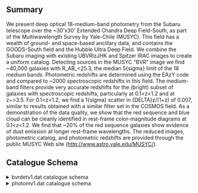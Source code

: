 ## Summary

We present deep optical 18-medium-band photometry from the Subaru telescope over the ~30'x30' Extended Chandra Deep Field-South, as part of the Multiwavelength Survey by Yale-Chile (MUSYC). This field has a wealth of ground- and space-based ancillary data, and contains the GOODS-South field and the Hubble Ultra Deep Field. We combine the Subaru imaging with existing UBVRIzJHK and Spitzer IRAC images to create a uniform catalog. Detecting sources in the MUSYC "BVR" image we find ~40,000 galaxies with R_AB_<25.3, the median 5{sigma} limit of the 18 medium bands. Photometric redshifts are determined using the EAzY code and compared to ~2000 spectroscopic redshifts in this field. The medium-band filters provide very accurate redshifts for the (bright) subset of galaxies with spectroscopic redshifts, particularly at 0.1<z<1.2 and at z~>3.5. For 0.1<z<1.2, we find a 1{sigma} scatter in {DELTA}z/(1+z) of 0.007, similar to results obtained with a similar filter set in the COSMOS field. As a demonstration of the data quality, we show that the red sequence and blue cloud can be cleanly identified in rest-frame color-magnitude diagrams at 0.1<z<1.2. We find that ~20% of the red sequence galaxies show evidence of dust emission at longer rest-frame wavelengths. The reduced images, photometric catalog, and photometric redshifts are provided through the public MUSYC Web site (http://www.astro.yale.edu/MUSYC/).

## Catalogue Schema

<details>
<summary>bvrdetv1.dat catalogue schema</summary>

| Bytes     | Format   | Units    | Label     | Explanations                                            |
|:----------|:---------|:---------|:----------|:--------------------------------------------------------|
| 4- 8      | I5       | ---      | Seq       | [0/84401] Sequential Object Identifier                  |
| 12- 21    | F10.6    | deg      | RAdeg     | Right ascension J2000 from SExtractor                   |
| 25- 34    | F10.6    | deg      | DEdeg     | Declination J2000 from SExtractor                       |
| 43- 47    | F5.3     | ---      | S/G       | [0/1] Sextractor neural network classifier,             |
| 0         | (Galaxy) | ->       | 1         | (star)                                                  |
| 55- 60    | F6.3     | pix      | Rkron     | Sextractor Kron_radius                                  |
| 67- 73    | F7.3     | pix      | A         | Sextractor parameter measuring major axis               |
| 81- 86    | F6.3     | pix      | B         | Sextractor parameter measuring minor axis               |
| 93- 99    | F7.3     | deg      | theta     | [-90/90] Sextractor parameter measuring angle           |
| 107- 112  | F6.3     | pix      | Aptot     | [0.99/12.8] Size of total aperture radius               |
| 120- 125  | F6.3     | ---      | Totcor    | [0/18.3] Approximate correction factor from             |
| 129- 138  | F10.3    | uJy      | FAuto     | SExtractor AUTO flux measured on BVR image              |
| 147- 151  | F5.3     | uJy      | e_FAuto   | [0.008] SExtractor AUTO flux error measured on          |
| 157- 164  | F8.3     | uJy      | Flux      | BVR image Sextractor flux (1)                           |
| 172- 177  | F6.3     | uJy      | e_Flux    | [-0.8/30] Error in flux (2)                             |
| 183- 190  | F8.3     | uJy      | FU38      | U38 band Sextractor flux (1)                            |
| 198- 203  | F6.3     | uJy      | e_FU38    | [-0.7/0.32] Error in flux (2)                           |
| 209- 216  | F8.3     | uJy      | FU        | U band Sextractor flux (1)                              |
| 224- 229  | F6.3     | uJy      | e_FU      | [-0.1/0.8] Error in flux (2)                            |
| 235- 242  | F8.3     | uJy      | FB        | B band Sextractor flux (1)                              |
| 250- 255  | F6.3     | uJy      | e_FB      | [-0.2/0.2] Error in flux (2)                            |
| 261- 268  | F8.3     | uJy      | FV        | V band Sextractor flux (1)                              |
| 276- 281  | F6.3     | uJy      | e_FV      | [-0.2/0.7] Error in flux (2)                            |
| 287- 294  | F8.3     | uJy      | FR        | R band Sextractor flux (1)                              |
| 303- 307  | F5.3     | uJy      | e_FR      | [0.012] Error in flux (2)                               |
| 313- 320  | F8.3     | uJy      | FI        | I band Sextractor flux (1)                              |
| 328- 333  | F6.3     | uJy      | e_FI      | [-6.2/2.9] Error in flux (2)                            |
| 339- 346  | F8.3     | uJy      | Fz        | z band Sextractor flux (1)                              |
| 354- 359  | F6.3     | uJy      | e_Fz      | [-2/4.2] Error in flux (2)                              |
| 364- 372  | F9.3     | uJy      | FJ        | J band Sextractor flux (1)                              |
| 379- 385  | F7.3     | uJy      | e_FJ      | [-30/32] Error in flux (2)                              |
| 388- 398  | F11.3    | uJy      | FH        | H band Sextractor flux (1)                              |
| 405- 411  | F7.3     | uJy      | e_FH      | [-40/24] Error in flux (2)                              |
| 416- 424  | F9.3     | uJy      | FK        | K band Sextractor flux (1)                              |
| 431- 437  | F7.3     | uJy      | e_FK      | [-12.8/27.2] Error in flux (2)                          |
| 443- 450  | F8.3     | uJy      | FIA427    | IA427 (4256.3{AA}) band Sextractor flux (1)             |
| 458- 463  | F6.3     | uJy      | e_FIA427  | [-3.9/7.5] Error in flux (2)                            |
| 469- 476  | F8.3     | uJy      | FIA445    | IA445 (4450{AA}, B) band Sextractor flux (1)            |
| 483- 489  | F7.3     | uJy      | e_FIA445  | [-11/2.1] Error in flux (2)                             |
| 494- 502  | F9.3     | uJy      | FIA464    | IA464 (4633.3{AA}) band Sextractor flux (1)             |
| 509- 515  | F7.3     | uJy      | e_FIA464  | [-10.5/176.4] Error in flux (2)                         |
| 522- 528  | F7.3     | uJy      | FIA484    | IA484 (4845.9{AA}) band Sextractor flux (1)             |
| 537- 541  | F5.3     | uJy      | e_FIA484  | [0.014] Error in flux (2)                               |
| 547- 554  | F8.3     | uJy      | FIA505    | IA505 (5060.7{AA}) band Sextractor flux (1)             |
| 562- 567  | F6.3     | uJy      | e_FIA505  | [-0.63/0.31] Error in flux (2)                          |
| 574- 580  | F7.3     | uJy      | FIA527    | IA527 (5258.9{AA}) band Sextractor flux (1)             |
| 589- 593  | F5.3     | uJy      | e_FIA527  | [0.014] Error in flux (2)                               |
| 600- 606  | F7.3     | uJy      | FIA550    | IA550 (V) band Sextractor flux (1)                      |
| 614- 619  | F6.3     | uJy      | e_FIA550  | [-3.8/44.7] Error in flux (2)                           |
| 625- 632  | F8.3     | uJy      | FIA574    | IA574 (5762.1{AA}) band Sextractor flux (1)             |
| 640- 645  | F6.3     | uJy      | e_FIA574  | [-0.62/0.43] Error in flux (2)                          |
| 652- 658  | F7.3     | uJy      | FIA598    | IA598 (6000{AA}) band Sextractor flux (1)               |
| 667- 671  | F5.3     | uJy      | e_FIA598  | [0.016] Error in flux (2)                               |
| 678- 684  | F7.3     | uJy      | FIA624    | IA624 (6230.0{AA}) band Sextractor flux (1)             |
| 693- 697  | F5.3     | uJy      | e_FIA624  | [0.018] Error in flux (2)                               |
| 704- 710  | F7.3     | uJy      | FIA651    | IA651 (6502{AA}) band Sextractor flux (1)               |
| 719- 723  | F5.3     | uJy      | e_FIA651  | [0.015] Error in flux (2)                               |
| 730- 736  | F7.3     | uJy      | FIA679    | IA679 (6778.8{AA}) band Sextractor flux (1)             |
| 745- 749  | F5.3     | uJy      | e_FIA679  | [0.016] Error in flux (2)                               |
| 755- 762  | F8.3     | uJy      | FIA709    | IA709 (7010.7{AA}) band Sextractor flux (1)             |
| 769- 775  | F7.3     | uJy      | e_FIA709  | [-79/6] Error in flux (2)                               |
| 782- 788  | F7.3     | uJy      | FIA738    | IA738 (7358.7{AA}) band Sextractor flux (1)             |
| 797- 801  | F5.3     | uJy      | e_FIA738  | [0.018] Error in flux (2)                               |
| 808- 814  | F7.3     | uJy      | FIA767    | IA767 (7681.2{AA}) band Sextractor flux (1)             |
| 823- 827  | F5.3     | uJy      | e_FIA767  | [0.045] Error in flux (2)                               |
| 834- 840  | F7.3     | uJy      | FIA797    | IA797 (7970{AA}) band Sextractor flux (1)               |
| 849- 853  | F5.3     | uJy      | e_FIA797  | [0.056] Error in flux (2)                               |
| 859- 866  | F8.3     | uJy      | FIA827    | IA827 (8240.9{AA}) band Sextractor flux (1)             |
| 873- 879  | F7.3     | uJy      | e_FIA827  | [-29/52]?=- Error in flux (2)                           |
| 886- 892  | F7.3     | uJy      | FIA856    | IA856 (8560{AA}) band Sextractor flux (1)               |
| 901- 905  | F5.3     | uJy      | e_FIA856  | [0.072] Error in flux (2)                               |
| 910- 918  | F9.3     | uJy      | F3.6      | Spitzer/IRAC 3.6{mu}m band Sextractor flux (1)          |
| 924- 931  | F8.3     | uJy      | e_F3.6    | [-304/8200] Error in flux (2)                           |
| 937- 944  | F8.3     | uJy      | F4.5      | Spitzer/IRAC 4.5{mu}m band Sextractor flux (1)          |
| 950- 957  | F8.3     | uJy      | e_F4.5    | [-106/311] Error in flux (2)                            |
| 962- 970  | F9.3     | uJy      | F5.8      | Spitzer/IRAC 5.8{mu}m band Sextractor flux (1)          |
| 976- 983  | F8.3     | uJy      | e_F5.8    | [-233/472] Error in flux (2)                            |
| 988- 996  | F9.3     | uJy      | F8.0      | Spitzer/IRAC 8.0{mu}m band Sextractor flux (1)          |
| 1002-1009 | F8.3     | uJy      | e_F8.0    | [-276/197] Error in flux (2)                            |
| 1016-1019 | I4       | ---      | Flags     | SExtractor Flag from BVR detection image (3)            |
| 1022-1027 | I6       | ---      | MUSYC     | Number of Corresponding source in MUSYC broad           |
| 1         | =        | The      | object    | has neighbours, bright and close enough to              |
| 2         | =        | The      | object    | was originally blended with another one                 |
| 4         | =        | At       | least     | one pixel of the object is saturated (or very close to) |
| 8         | =        | The      | object    | is truncated (too close to an image boundary)           |
| 16        | =        | Object's | aperture  | data are incomplete or corrupted                        |
| 32        | =        | Object's | isophotal | data are incomplete or corrupted                        |
| 64        | =        | A        | memory    | overflow occurred during deblending                     |
| 128       | =        | A        | memory    | overflow occurred during extraction                     |

**Note**: From aperture radius = 1xFWHM; not corrected from Galactic absorption.
Note (2): From empty apertures of size 1xFWHM
Note (3): SExtractor flag FLAGS contain, coded in additive numbers, all the
          extraction flags as a sum of powers of 2:
    1 = The object has neighbours, bright and close enough to
         significantly bias the MAG AUTO photometry or bad pixels
         (more than 10% of the integrated area affected)
    2 = The object was originally blended with another one
    4 = At least one pixel of the object is saturated (or very close to)
    8 = The object is truncated (too close to an image boundary)
   16 = Object's aperture data are incomplete or corrupted
   32 = Object's isophotal data are incomplete or corrupted
   64 = A memory overflow occurred during deblending
  128 = A memory overflow occurred during extraction

</details>

<details>
<summary>photomv1.dat catalogue schema</summary>

| Bytes   | Format   | Units     | Label    | Explanations                                 |
|:--------|:---------|:----------|:---------|:---------------------------------------------|
| 2- 6    | I5       | ---       | Seq      | [0/84401] Sequential Object Identifier       |
| 10- 19  | F10.6    | deg       | RAdeg    | Right ascension J2000 from SExtractor        |
| 24- 33  | F10.6    | deg       | DEdeg    | Declination J2000 from SExtractor            |
| 42      | I1       | ---       | X        | [0/1] Flag 1 if detected source is an X-ray  |
| 46- 51  | F6.3     | ---       | zsp      | ?=-1 Best Spectroscopic redshift             |
| 59- 60  | I2       | ---       | r_zsp    | [1/24]?=-1 Catalog from which adopted        |
| 66- 67  | I2       | ---       | q_zsp    | ?=-1 Quality Flag from Orginal Survey (5)    |
| 70- 76  | F7.3     | ---       | zph      | ?=-99.000 Redshift estimate from EAzY        |
| 79- 85  | F7.3     | ---       | E_zph    | ?=-99.000 68% confidence lower limit EAzY    |
| 88- 94  | F7.3     | ---       | e_zph    | ?=-99.000 68% confidence upper limit EAzY    |
| 96-103  | F8.3     | ---       | chizph   | ?=-99.000 Chi-squared value of EAzY best fit |
| 105-112 | F8.3     | ---       | q_zph    | ?=-99.000 Quality Flag from EAzY (best <=1)  |
| 120     | I1       | ---       | S/G2     | [0/1] 1 if EAzY fit to stellar template is   |
| 124-129 | F6.2     | mag       | FVRF     | ?=99.00 Rest-frame V-band flux from EAzY     |
| 134-138 | F5.2     | mag       | U-VRF    | ?=99.00 Rest-frame U-V band color from EAzY  |
| 143-147 | F5.2     | mag       | V-JRF    | ?=99.00 Rest-frame V-J band color from EAzY  |
| 1       | =        | VVDS,     | CIMOS    | VLT Deep Survey                              |
| 2       | =        | Szokoly   | et       | al., 2004, Cat. J/ApJS/155/271               |
| 3       | =        | Croom     | et       | al., 2001, Cat. J/MNRAS/328/150              |
| 5       | =        | Van       | der      | Wel et al., 2004ApJ...601L...5V              |
| 10      | =        | Cristiani | et       | al. 2000A&A...359..489C                      |
| 11      | =        | Strogler  | et       | al., 2004, Cat. J/ApJ/613/200                |
| 18      | =        | MUSYC,    | Lira     | et al., in prep                              |
| 19      | =        | Treister  | et       | al, 2009, Cat. J/ApJ/693/1713                |
| 20      | =        | Cimatti   | et       | al., 2002, Cat. J/A+A/392/395 (K20)          |
| 21      | =        | Kriek     | et       | al., 2008, Cat. J/ApJ/677/219                |
| 22      | =        | VLT/FORS2 | Vanzella | et al., 2008, Cat. J/A+A/478/83;             |
| 23      | =        | GOODS     | VIMOS    | (Balestra et al., 2010, Cat. J/A+A/512/A12)  |
| 24      | =        | GOODS     | VIMOS    | (Balestra et al., 2010, Cat. J/A+A/512/A12)  |

**Note**: X-ray counterparts included an additional QSO template when
     finding redshift solutions and rest frame colors in EAzY
Note (5): Best redshift taken from compilations by Gabe & the GOODS team as
          well as the literature, as follows:
   1 = VVDS, CIMOS VLT Deep Survey
       1: 50% confidence in the redshift;
       2: 75% confidence in the redshift;
       3: 95% confidence in the redshift;
       4: 100% confidence in the redshift;
       9:  Single emission line objects
   2 = Szokoly et al., 2004, Cat. J/ApJS/155/271
       3.0: reliable redshift determination with unambigous X-ray counterpart;
       2.0: reliable redshift determination;
       1.0: detection of some features (typically single narrow EL);
       0.5: hint of some spectral features;
       0.0: no success
   3 = Croom et al., 2001, Cat. J/MNRAS/328/150
   5 = Van der Wel et al., 2004ApJ...601L...5V
  10 = Cristiani et al. 2000A&A...359..489C
  11 = Strogler et al., 2004, Cat. J/ApJ/613/200
  18 = MUSYC, Lira et al., in prep
  19 = Treister et al, 2009, Cat. J/ApJ/693/1713
  20 = Cimatti et al., 2002, Cat. J/A+A/392/395 (K20)
  21 = Kriek et al., 2008, Cat. J/ApJ/677/219
  22 = VLT/FORS2 Vanzella et al., 2008, Cat. J/A+A/478/83;
       A: Solid redshift determination;
       B: likely redshift determination;
       C: tentative redshift determination
  23 = GOODS VIMOS (Balestra et al., 2010, Cat. J/A+A/512/A12)
       Low Res Blue (LR) spectra v2.0.1:
       1:100% confidence in the redshift;
       2: 60% confidence in the redshift;
       3: 20% confidence in the redshift
  24 = GOODS VIMOS (Balestra et al., 2010, Cat. J/A+A/512/A12)
       Med Res Orange (MR) spectra v2.0:
       1: 100% confidence in the redshift;
       2: 95% confidence in the redshift;
       3: 60% confidence in the redshift

</details>
